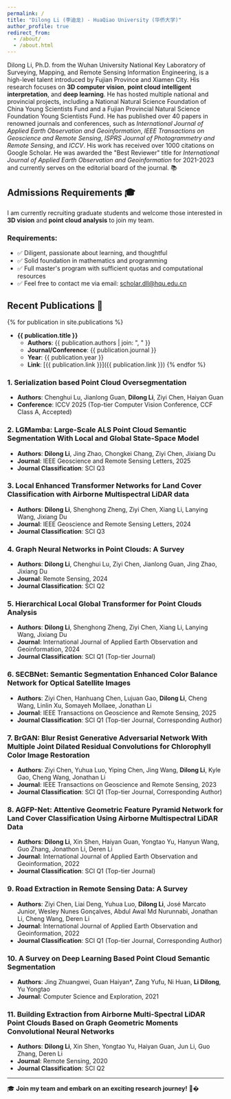 ```yaml
---
permalink: /
title: "Dilong Li (李迪龙) - HuaQiao University (华侨大学)"
author_profile: true
redirect_from: 
  - /about/
  - /about.html
---
```

Dilong Li, Ph.D. from the Wuhan University National Key Laboratory of Surveying, Mapping, and Remote Sensing Information Engineering, is a high-level talent introduced by Fujian Province and Xiamen City. His research focuses on **3D computer vision**, **point cloud intelligent interpretation**, and **deep learning**. He has hosted multiple national and provincial projects, including a National Natural Science Foundation of China Young Scientists Fund and a Fujian Provincial Natural Science Foundation Young Scientists Fund. He has published over 40 papers in renowned journals and conferences, such as *International Journal of Applied Earth Observation and Geoinformation*, *IEEE Transactions on Geoscience and Remote Sensing*, *ISPRS Journal of Photogrammetry and Remote Sensing*, and *ICCV*. His work has received over 1000 citations on Google Scholar. He was awarded the "Best Reviewer" title for *International Journal of Applied Earth Observation and Geoinformation* for 2021-2023 and currently serves on the editorial board of the journal. 📚

## Admissions Requirements 🎓
I am currently recruiting graduate students and welcome those interested in **3D vision** and **point cloud analysis** to join my team. 

### Requirements:
- ✅ Diligent, passionate about learning, and thoughtful
- ✅ Solid foundation in mathematics and programming
- ✅ Full master's program with sufficient quotas and computational resources
- ✅ Feel free to contact me via email: [scholar.dll@hqu.edu.cn](mailto:scholar.dll@hqu.edu.cn)

## Recent Publications 📄

{% for publication in site.publications %}
- **{{ publication.title }}**
   - **Authors**: {{ publication.authors | join: ", " }}
   - **Journal/Conference**: {{ publication.journal }}
   - **Year**: {{ publication.year }}
   - **Link**: [{{ publication.link }}]({{ publication.link }})
{% endfor %}

### 1. **Serialization based Point Cloud Oversegmentation**
   - **Authors**: Chenghui Lu, Jianlong Guan, **Dilong Li**, Ziyi Chen, Haiyan Guan
   - **Conference**: ICCV 2025 (Top-tier Computer Vision Conference, CCF Class A, Accepted)

### 2. **LGMamba: Large-Scale ALS Point Cloud Semantic Segmentation With Local and Global State-Space Model**
   - **Authors**: **Dilong Li**, Jing Zhao, Chongkei Chang, Ziyi Chen, Jixiang Du
   - **Journal**: IEEE Geoscience and Remote Sensing Letters, 2025
   - **Journal Classification**: SCI Q3

### 3. **Local Enhanced Transformer Networks for Land Cover Classification with Airborne Multispectral LiDAR data**
   - **Authors**: **Dilong Li**, Shenghong Zheng, Ziyi Chen, Xiang Li, Lanying Wang, Jixiang Du
   - **Journal**: IEEE Geoscience and Remote Sensing Letters, 2024
   - **Journal Classification**: SCI Q3

### 4. **Graph Neural Networks in Point Clouds: A Survey**
   - **Authors**: **Dilong Li**, Chenghui Lu, Ziyi Chen, Jianlong Guan, Jing Zhao, Jixiang Du
   - **Journal**: Remote Sensing, 2024
   - **Journal Classification**: SCI Q2

### 5. **Hierarchical Local Global Transformer for Point Clouds Analysis**
   - **Authors**: **Dilong Li**, Shenghong Zheng, Ziyi Chen, Xiang Li, Lanying Wang, Jixiang Du
   - **Journal**: International Journal of Applied Earth Observation and Geoinformation, 2024
   - **Journal Classification**: SCI Q1 (Top-tier Journal)

### 6. **SECBNet: Semantic Segmentation Enhanced Color Balance Network for Optical Satellite Images**
   - **Authors**: Ziyi Chen, Hanhuang Chen, Lujuan Gao, **Dilong Li**, Cheng Wang, Linlin Xu, Somayeh Mollaee, Jonathan Li
   - **Journal**: IEEE Transactions on Geoscience and Remote Sensing, 2025
   - **Journal Classification**: SCI Q1 (Top-tier Journal, Corresponding Author)

### 7. **BrGAN: Blur Resist Generative Adversarial Network With Multiple Joint Dilated Residual Convolutions for Chlorophyll Color Image Restoration**
   - **Authors**: Ziyi Chen, Yuhua Luo, Yiping Chen, Jing Wang, **Dilong Li**, Kyle Gao, Cheng Wang, Jonathan Li
   - **Journal**: IEEE Transactions on Geoscience and Remote Sensing, 2023
   - **Journal Classification**: SCI Q1 (Top-tier Journal, Corresponding Author)

### 8. **AGFP-Net: Attentive Geometric Feature Pyramid Network for Land Cover Classification Using Airborne Multispectral LiDAR Data**
   - **Authors**: **Dilong Li**, Xin Shen, Haiyan Guan, Yongtao Yu, Hanyun Wang, Guo Zhang, Jonathon Li, Deren Li
   - **Journal**: International Journal of Applied Earth Observation and Geoinformation, 2022
   - **Journal Classification**: SCI Q1 (Top-tier Journal)

### 9. **Road Extraction in Remote Sensing Data: A Survey**
   - **Authors**: Ziyi Chen, Liai Deng, Yuhua Luo, **Dilong Li**, José Marcato Junior, Wesley Nunes Gonçalves, Abdul Awal Md Nurunnabi, Jonathan Li, Cheng Wang, Deren Li
   - **Journal**: International Journal of Applied Earth Observation and Geoinformation, 2022
   - **Journal Classification**: SCI Q1 (Top-tier Journal, Corresponding Author)

### 10. **A Survey on Deep Learning Based Point Cloud Semantic Segmentation**
   - **Authors**: Jing Zhuangwei, Guan Haiyan*, Zang Yufu, Ni Huan, **Li Dilong**, Yu Yongtao
   - **Journal**: Computer Science and Exploration, 2021

### 11. **Building Extraction from Airborne Multi-Spectral LiDAR Point Clouds Based on Graph Geometric Moments Convolutional Neural Networks**
   - **Authors**: **Dilong Li**, Xin Shen, Yongtao Yu, Haiyan Guan, Jun Li, Guo Zhang, Deren Li
   - **Journal**: Remote Sensing, 2020
   - **Journal Classification**: SCI Q2

---

🎓 **Join my team and embark on an exciting research journey!** 🚀�
